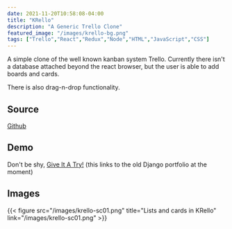 ```yaml
---
date: 2021-11-20T10:58:08-04:00
title: "KRello"
description: "A Generic Trello Clone"
featured_image: "/images/krello-bg.png"
tags: ["Trello","React","Redux","Node","HTML","JavaScript","CSS"]
---
```


A simple clone of the well known kanban system Trello. Currently there isn't a database attached beyond the react browser, but the user is able to add boards and cards.

There is also drag-n-drop functionality. 

<!--more-->

## Source

[Github](https://github.com/rassweiler/krello)

## Demo

Don't be shy, [Give It A Try!](https://krello.kylerassweiler.com) (this links to the old Django portfolio at the moment)

## Images

{{< figure src="/images/krello-sc01.png" title="Lists and cards in KRello" link="/images/krello-sc01.png" >}}